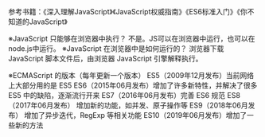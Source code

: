 参考书籍：《深入理解JavaScript》《JavaScript权威指南》《ES6标准入门》《你不知道的JavaScript》

※JavaScript 只能够在浏览器中执行？
   不是。JS可以在浏览器中运行，也可以在node.js中运行。
※JavaScript 在浏览器中是如何运行的？
   浏览器下载 JavaScript 脚本文件后，由浏览器 JavaScript 引擎解释执行。

※ECMAScript 的版本（每年更新一个版本）
    ES5（2009年12月发布）当前网络上大部分用的是 ES5
    ES6（2015年06月发布）增加了许多新特性，并解决了很多 ES5 中的缺陷，逐渐流行开来
    ES7（2016年06月发布）完善 ES6 规范
    ES8（2017年06月发布） 增加新的功能，如并发、原子操作等
    ES9（2018年06月发布） 增加了异步迭代，RegExp 等相关功能
    ES10（2019年06月发布）增加了一些新的方法
